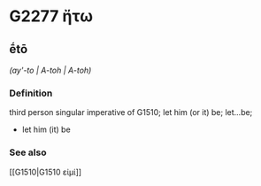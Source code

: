 # G2277 ἤτω

## ḗtō

_(ay'-to | A-toh | A-toh)_

### Definition

third person singular imperative of G1510; let him (or it) be; let...be; 

- let him (it) be

### See also

[[G1510|G1510 εἰμί]]
